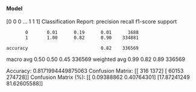 #### Model
[0 0 0 ... 1 1 1]
Classification Report:
              precision    recall  f1-score   support

           0       0.01      0.19      0.01      1688
           1       1.00      0.82      0.90    334881

    accuracy                           0.82    336569
   macro avg       0.50      0.50      0.45    336569
weighted avg       0.99      0.82      0.89    336569

Accuracy: 0.8171994449875063
Confusion Matrix:
[[   316   1372]
 [ 60153 274728]]
Confusion Matrix (%):
[[ 0.09388862  0.40764301]
 [17.87241249 81.62605588]]
